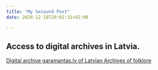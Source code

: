 ```yaml
---
title: "My Secound Post"
date: 2020-12-18T20:02:31+02:00

---
```


## Access to digital archives in Latvia.

[Digital archive garamantas.lv of Latvian Archives of folklore](http://garamantas.lv/)